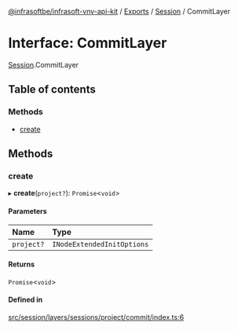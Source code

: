 [@infrasoftbe/infrasoft-vnv-api-kit](../README.md) / [Exports](../modules.md) / [Session](../modules/Session.md) / CommitLayer

# Interface: CommitLayer

[Session](../modules/Session.md).CommitLayer

## Table of contents

### Methods

- [create](Session.CommitLayer.md#create)

## Methods

### create

▸ **create**(`project?`): `Promise`\<`void`\>

#### Parameters

| Name | Type |
| :------ | :------ |
| `project?` | `INodeExtendedInitOptions` |

#### Returns

`Promise`\<`void`\>

#### Defined in

[src/session/layers/sessions/project/commit/index.ts:6](https://github.com/infrasoftbe/Infrasoft-vnv-api-kit/blob/783d42b/src/session/layers/sessions/project/commit/index.ts#L6)
